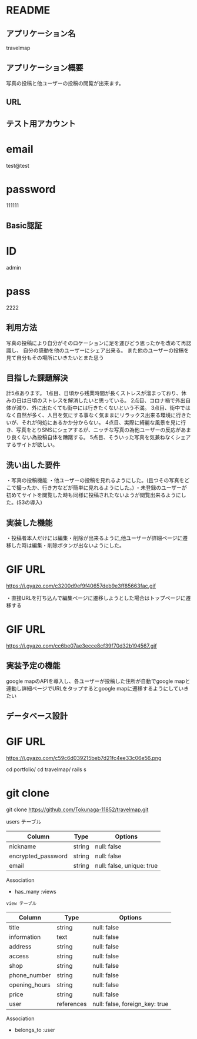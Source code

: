 # README

## アプリケーション名

travelmap

## アプリケーション概要

写真の投稿と他ユーザーの投稿の閲覧が出来ます。

## URL

## テスト用アカウント

# email 
test@test
# password
111111
## Basic認証

# ID
admin
# pass
2222

## 利用方法

写真の投稿により自分がそのロケーションに足を運びどう思ったかを改めて再認識し、
自分の感動を他のユーザーにシェア出来る。
また他のユーザーの投稿を見て自分もその場所にいきたいとまた思う

## 目指した課題解決

計5点あります。
1点目、日頃から残業時間が長くストレスが溜まっており、休みの日は日頃のストレスを解消したいと思っている。
2点目、コロナ禍で外出自体が減り、外に出たくても街中には行きたくないという不満。
3点目、街中ではなく自然が多く、人目を気にする事なく気ままにリラックス出来る環境に行きたいが、それが何処にあるかか分からない。
4点目、実際に綺麗な風景を見に行き、写真をとりSNSにシェアするが、ニッチな写真の為他ユーザーの反応があまり良くない為投稿自体を躊躇する。
5点目、そういった写真を気兼ねなくシェアするサイトが欲しい。

## 洗い出した要件

・写真の投稿機能
・他ユーザーの投稿を見れるようにした。(且つその写真をどこで撮ったか、行き方などが簡単に見れるようにした。)
・未登録のユーザーが初めてサイトを閲覧した時も同様に投稿されたないようが閲覧出来るようにした。(S3の導入)

## 実装した機能
・投稿者本人だけには編集・削除が出来るように,他ユーザーが詳細ページに遷移した時は編集・削除ボタンが出ないようにした。

# GIF URL 
https://i.gyazo.com/c3200d9ef9f40657deb9e3ff85663fac.gif

・直接URLを打ち込んで編集ページに遷移しようとした場合はトップページに遷移する

# GIF URL 
https://i.gyazo.com/cc6be07ae3ecce8cf39f70d32b194567.gif


## 実装予定の機能
google mapのAPIを導入し、各ユーザーが投稿した住所が自動でgoogle mapと連動し詳細ページでURLをタップするとgoogle mapに遷移するようにしていきたい

## データベース設計

# GIF URL
 https://i.gyazo.com/c59c6d039215beb7d21fc4ee33c06e56.png

cd portfolio/
cd travelmap/
rails s

# git clone 
git clone https://github.com/Tokunaga-11852/travelmap.git


   users テーブル

| Column             | Type   | Options                   |
| ------------------ | ------ | ------------------------- |
| nickname           | string | null: false               |
| encrypted_password | string | null: false               |
| email              | string | null: false, unique: true |

  Association
  
   - has_many :views

    view テーブル

| Column        | Type       | Options                        |
| ------------- | ---------- |------------------------------- |
| title         | string     | null: false                    |
| information   | text       | null: false                    |
| address       | string     | null: false                    |
| access        | string     | null: false                    |
| shop          | string     | null: false                    |
| phone_number  | string     | null: false                    |
| opening_hours | string     | null: false                    |
| price         | string     | null: false                    |
| user          | references | null: false, foreign_key: true |

  Association

  - belongs_to :user